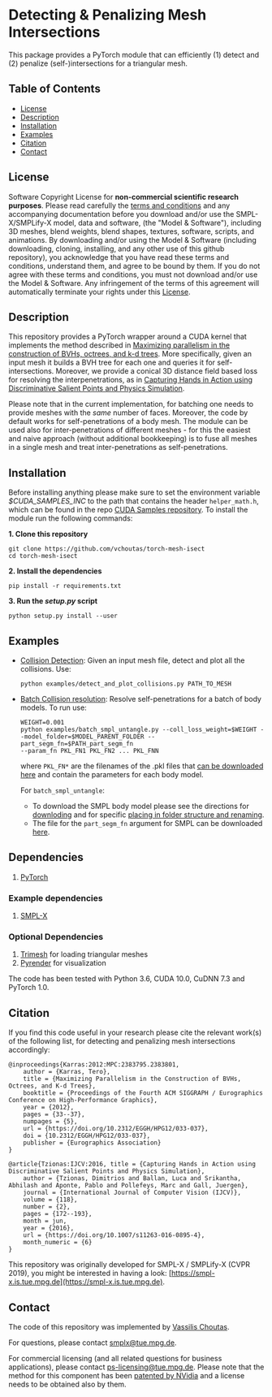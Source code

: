 # Detecting & Penalizing Mesh Intersections

This package provides a PyTorch module that can efficiently (1) detect and (2) penalize (self-)intersections for a triangular mesh.


## Table of Contents
  * [License](#license)
  * [Description](#description)
  * [Installation](#installation)
  * [Examples](#examples)
  * [Citation](#citation)
  * [Contact](#contact)

## License

Software Copyright License for **non-commercial scientific research purposes**.
Please read carefully the [terms and
conditions](https://github.com/vchoutas/torch-mesh-isect/blob/master/LICENSE) and any
accompanying documentation before you download and/or use the SMPL-X/SMPLify-X
model, data and software, (the "Model & Software"), including 3D meshes, blend
weights, blend shapes, textures, software, scripts, and animations. By
downloading and/or using the Model & Software (including downloading, cloning,
installing, and any other use of this github repository), you acknowledge that
you have read these terms and conditions, understand them, and agree to be bound
by them. If you do not agree with these terms and conditions, you must not
download and/or use the Model & Software. Any infringement of the terms of this
agreement will automatically terminate your rights under this
[License](./LICENSE).


## Description

This repository provides a PyTorch wrapper around a CUDA kernel that implements
the method described in [Maximizing parallelism in the construction of BVHs,
octrees, and k-d trees](https://dl.acm.org/citation.cfm?id=2383801). More
specifically, given an input mesh it builds a
BVH tree for each one and queries it for self-intersections. Moreover, we
provide a conical 3D distance field based loss for resolving the interpenetrations, as in [Capturing Hands in Action using Discriminative Salient Points and Physics Simulation](https://doi.org/10.1007/s11263-016-0895-4).

Please note that in the current implementation, for batching one needs to provide meshes with the *same* number of faces. Moreover, the code by default works for self-penetrations of a body mesh. The module can be used also for inter-penetrations of different meshes - for this the easiest and naive approach (without additional bookkeeping) is to fuse all meshes in a single mesh and treat inter-penetrations as self-penetrations.


## Installation

Before installing anything please make sure to set the environment variable
*$CUDA_SAMPLES_INC* to the path that contains the header `helper_math.h`, which
can be found in the repo [CUDA Samples repository](https://github.com/NVIDIA/cuda-samples).
To install the module run the following commands:  

**1. Clone this repository**
```Shell
git clone https://github.com/vchoutas/torch-mesh-isect
cd torch-mesh-isect
```
**2. Install the dependencies**
```Shell
pip install -r requirements.txt 
```
**3. Run the *setup.py* script**
```Shell
python setup.py install --user
```

## Examples

* [Collision Detection](./examples/detect_and_plot_collisions.py): Given an
  input mesh file, detect and plot all the collisions. Use:
  ```Shell
  python examples/detect_and_plot_collisions.py PATH_TO_MESH
  ```
* [Batch Collision resolution](./examples/batch_smpl_untangle.py):  Resolve self-penetrations for a batch of body models. To run use:
  ```Shell
  WEIGHT=0.001
  python examples/batch_smpl_untangle.py --coll_loss_weight=$WEIGHT --model_folder=$MODEL_PARENT_FOLDER --part_segm_fn=$PATH_part_segm_fn 
  --param_fn PKL_FN1 PKL_FN2 ... PKL_FNN  
  ```
  where `PKL_FN*` are the filenames of the .pkl files that [can be downloaded here](https://owncloud.tuebingen.mpg.de/index.php/s/bEKMdqf5WbN4MnH) and contain the parameters for each body model. 
  
  For `batch_smpl_untangle`:  
  - To download the SMPL body model  please see the directions for [downloding](https://github.com/vchoutas/smplx/blob/master/README.md#downloading-the-model) and for specific [placing in folder structure and renaming](https://github.com/vchoutas/smplx/blob/master/README.md#model-loading).
  - The file for the `part_segm_fn` argument for SMPL can be downloaded [here](https://owncloud.tuebingen.mpg.de/index.php/s/jHdgwkREzS43rjN).

## Dependencies

1. [PyTorch](https://pytorch.org)

### Example dependencies

1. [SMPL-X](https://github.com/vchoutas/smplx)

### Optional Dependencies

1. [Trimesh](https://trimsh.org) for loading triangular meshes
2. [Pyrender](https://pyrender.readthedocs.io) for visualization

The code has been tested with Python 3.6, CUDA 10.0, CuDNN 7.3 and PyTorch 1.0.

## Citation

If you find this code useful in your research please cite the relevant work(s) of the following list, for detecting and penalizing mesh intersections accordingly:

```
@inproceedings{Karras:2012:MPC:2383795.2383801,
    author = {Karras, Tero},
    title = {Maximizing Parallelism in the Construction of BVHs, Octrees, and K-d Trees},
    booktitle = {Proceedings of the Fourth ACM SIGGRAPH / Eurographics Conference on High-Performance Graphics},
    year = {2012},
    pages = {33--37},
    numpages = {5},
    url = {https://doi.org/10.2312/EGGH/HPG12/033-037}, 
    doi = {10.2312/EGGH/HPG12/033-037},
    publisher = {Eurographics Association}
}
```

```
@article{Tzionas:IJCV:2016, title = {Capturing Hands in Action using Discriminative Salient Points and Physics Simulation},
    author = {Tzionas, Dimitrios and Ballan, Luca and Srikantha, Abhilash and Aponte, Pablo and Pollefeys, Marc and Gall, Juergen},
    journal = {International Journal of Computer Vision (IJCV)},
    volume = {118},
    number = {2},
    pages = {172--193},
    month = jun,
    year = {2016},
    url = {https://doi.org/10.1007/s11263-016-0895-4}, 
    month_numeric = {6} 
}
```

This repository was originally developed for SMPL-X / SMPLify-X (CVPR 2019), you might be interested in having a look: [https://smpl-x.is.tue.mpg.de](https://smpl-x.is.tue.mpg.de).


## Contact
The code of this repository was implemented by [Vassilis Choutas](vassilis.choutas@tuebingen.mpg.de).

For questions, please contact [smplx@tue.mpg.de](smplx@tue.mpg.de). 

For commercial licensing (and all related questions for business applications), please contact [ps-licensing@tue.mpg.de](ps-licensing@tue.mpg.de). Please note that the method for this component has been [patented by NVidia](https://patents.google.com/patent/US9396512B2/en) and a license needs to be obtained also by them.
